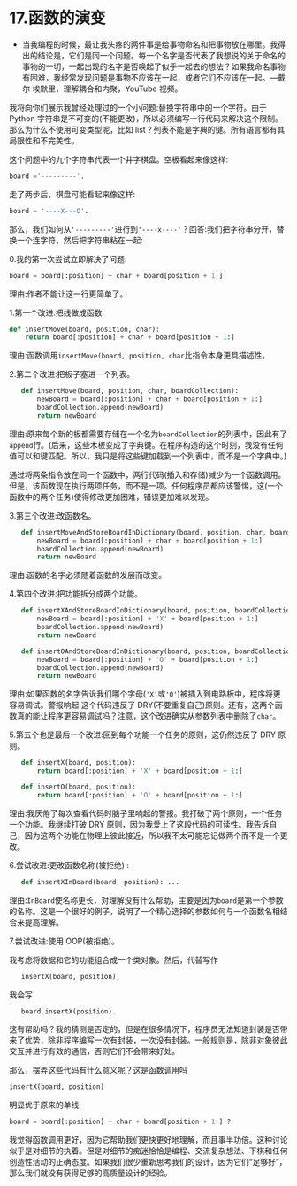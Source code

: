 # 17.函数的演变

*   当我编程的时候，最让我头疼的两件事是给事物命名和把事物放在哪里。我得出的结论是，它们是同一个问题。每一个名字是否代表了我想说的关于命名的事物的一切，一起出现的名字是否唤起了似乎一起去的想法？如果我命名事物有困难，我经常发现问题是事物不应该在一起，或者它们不应该在一起。—戴尔·埃默里，理解耦合和内聚，YouTube 视频。

我将向你们展示我曾经处理过的一个小问题:替换字符串中的一个字符。由于 Python 字符串是不可变的(不能更改)，所以必须编写一行代码来解决这个限制。那么为什么不使用可变类型呢，比如 list？列表不能是字典的键。所有语言都有其局限性和不完美性。

这个问题中的九个字符串代表一个井字棋盘。空板看起来像这样:

```py
board ='---------'.

```

走了两步后，棋盘可能看起来像这样:

```py
board = '----X---O'.

```

那么，我们如何从`'---------'`进行到`'----x----'`？回答:我们把字符串分开，替换一个连字符，然后把字符串粘在一起:

0.我的第一次尝试立即解决了问题:

```py
board = board[:position] + char + board[position + 1:]

```

理由:作者不能让这一行更简单了。

1.第一个改进:把线做成函数:

```py
def insertMove(board, position, char):
    return board[:position] + char + board[position + 1:]

```

理由:函数调用`insertMove(board, position, char`比指令本身更具描述性。

2.第二个改进:把板子塞进一个列表。

```py
   def insertMove(board, position, char, boardCollection):
       newBoard = board[:position] + char + board[position + 1:]
       boardCollection.append(newBoard)
       return newBoard

```

理由:原来每个新的板都需要存储在一个名为`boardCollection`的列表中，因此有了`append`行。(后来，这些木板变成了字典键。在程序构造的这个时刻，我没有任何值可以和键匹配。所以，我只是将这些键加载到一个列表中，而不是一个字典中。)

通过将两条指令放在同一个函数中，两行代码(插入和存储)减少为一个函数调用。但是，该函数现在执行两项任务，而不是一项。任何程序员都应该警惕，这(一个函数中的两个任务)使得修改更加困难，错误更加难以发现。

3.第三个改进:改函数名。

```py
   def insertMoveAndStoreBoardInDictionary(board, position, char, boardCollection):
       newBoard = board[:position] + char + board[position + 1:]
       boardCollection.append(newBoard)
       return newBoard

```

理由:函数的名字必须随着函数的发展而改变。

4.第四个改进:把功能拆分成两个功能。

```py
   def insertXAndStoreBoardInDictionary(board, position, boardCollection):
       newBoard = board[:position] + 'X' + board[position + 1:]
       boardCollection.append(newBoard)
       return newBoard

   def insertOAndStoreBoardInDictionary(board, position, boardCollection):
       newBoard = board[:position] + 'O' + board[position + 1:]
       boardCollection.append(newBoard)
       return newBoard

```

理由:如果函数的名字告诉我们哪个字母(`'X'`或`'O'`)被插入到电路板中，程序将更容易调试。警报响起:这个代码违反了 DRY(不要重复自己)原则。还有，这两个函数真的能让程序更容易调试吗？注意，这个改进确实从参数列表中删除了`char`。

5.第五个也是最后一个改进:回到每个功能一个任务的原则，这仍然违反了 DRY 原则。

```py
   def insertX(board, position):                           
       return board[:position] + 'X' + board[position + 1:]

   def insertO(board, position):                           
       return board[:position] + 'O' + board[position + 1:]

```

理由:我厌倦了每次查看代码时脑子里响起的警报。我打破了两个原则，一个任务一个功能。我继续打破 DRY 原则，因为我爱上了这段代码的可读性。我告诉自己，因为这两个功能在物理上彼此接近，所以我不太可能忘记做两个而不是一个更改。

6.尝试改进:更改函数名称(被拒绝) :

```py
   def insertXInBoard(board, position): ...

```

理由:`InBoard`使名称更长，对理解没有什么帮助，主要是因为`board`是第一个参数的名称。这是一个很好的例子，说明了一个精心选择的参数如何与一个函数名相结合来提高理解。

7.尝试改进:使用 OOP(被拒绝)。

我考虑将数据和它的功能组合成一个类对象。然后，代替写作

```py
   insertX(board, position),

```

我会写

```py
   board.insertX(position).

```

这有帮助吗？我的猜测是否定的，但是在很多情况下，程序员无法知道封装是否带来了优势，除非程序编写一次有封装，一次没有封装。一般规则是，除非对象彼此交互并进行有效的通信，否则它们不会带来好处。

那么，摆弄这些代码有什么意义呢？这是函数调用吗

```py
insertX(board, position)

```

明显优于原来的单线:

```py
board = board[:position] + char + board[position + 1:] ?

```

我觉得函数调用更好，因为它帮助我们更快更好地理解，而且事半功倍。这种讨论似乎是对细节的执着。但是对细节的痴迷恰恰是编程、交流复杂想法、下棋和任何创造性活动的正确态度。如果我们很少重新思考我们的设计，因为它们“足够好”，那么我们就没有获得足够的高质量设计的经验。